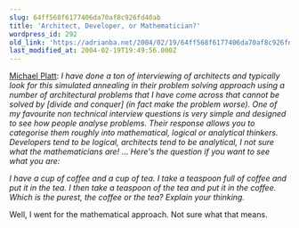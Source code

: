 ```yaml
---
slug: 64ff568f6177406da70af8c926fd40ab
title: 'Architect, Developer, or Mathematician?'
wordpress_id: 292
old_link: 'https://adrianba.net/2004/02/19/64ff568f6177406da70af8c926fd40ab/'
last_modified_at: 2004-02-19T19:49:56.000Z
---
```


[
Michael Platt](http://blogs.msdn.com/michael_platt/archive/2004/02/05/67908.aspx): _I have done a ton of interviewing of
architects and typically look for this simulated annealing in their
problem solving approach using a number of architectural problems
that I have come across that cannot be solved by [divide and
conquer] (in fact make the problem worse). One of my favourite non
technical interview questions is very simple and designed to see
how people analyse problems. Their response allows you to
categorise them roughly into mathematical, logical or analytical
thinkers. Developers tend to be logical, architects tend to be
analytical, I not sure what the mathematicians are!_ ...
_Here's the question if you want to see what you are:_

_I have a cup of coffee and a cup of tea. I take a teaspoon
full of coffee and put it in the tea. I then take a teaspoon of the
tea and put it in the coffee. Which is the purest, the coffee or
the tea? Explain your thinking._

Well, I went for the mathematical approach. Not sure what that
means.
